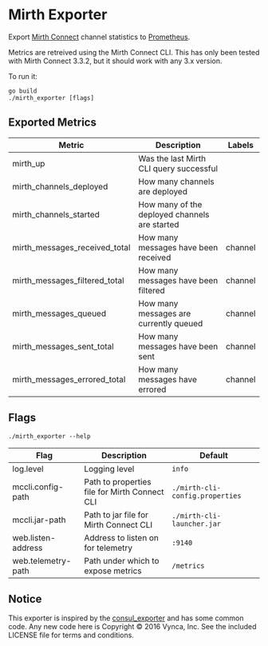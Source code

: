 # Mirth Exporter

Export [Mirth Connect](https://en.wikipedia.org/wiki/Mirth_Connect) channel
statistics to [Prometheus](https://prometheus.io).

Metrics are retreived using the Mirth Connect CLI. This has only been tested
with Mirth Connect 3.3.2, but it should work with any 3.x version.

To run it:

    go build
    ./mirth_exporter [flags]

## Exported Metrics
| Metric | Description | Labels |
| ------ | ------- | ------ |
| mirth_up | Was the last Mirth CLI query successful | |
| mirth_channels_deployed | How many channels are deployed | |
| mirth_channels_started | How many of the deployed channels are started | |
| mirth_messages_received_total | How many messages have been received | channel |
| mirth_messages_filtered_total  | How many messages have been filtered | channel |
| mirth_messages_queued | How many messages are currently queued | channel |
| mirth_messages_sent_total  | How many messages have been sent | channel |
| mirth_messages_errored_total  | How many messages have errored | channel |

## Flags
    ./mirth_exporter --help

| Flag | Description | Default |
| ---- | ----------- | ------- |
| log.level | Logging level | `info` |
| mccli.config-path | Path to properties file for Mirth Connect CLI | `./mirth-cli-config.properties` |
| mccli.jar-path | Path to jar file for Mirth Connect CLI | `./mirth-cli-launcher.jar` |
| web.listen-address | Address to listen on for telemetry | `:9140` |
| web.telemetry-path | Path under which to expose metrics | `/metrics` |

## Notice

This exporter is inspired by the [consul_exporter](https://github.com/prometheus/consul_exporter)
and has some common code. Any new code here is Copyright &copy; 2016 Vynca, Inc. See the included
LICENSE file for terms and conditions.
